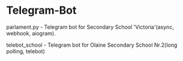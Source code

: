 # Telegram-Bot

parlament.py - Telegram bot for Secondary School 'Victoria'(async, webhook, aiogram).


telebot_school - Telegram bot for Olaine Secondary School Nr.2(long polling, telebot)
